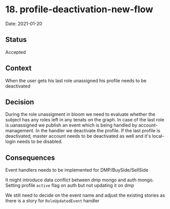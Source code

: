 # 18. profile-deactivation-new-flow

Date: 2021-01-20

## Status

Accepted

## Context

When the user gets his last role unassigned his profile needs to be deactivated

## Decision

During the role unassigment in bloom we need to evaluate whether the subject has any roles left in any tenats on the graph. In case of the last role is uanassigned we publish an event which is being handled by account-management. In the handler we deactivate the profile. If the last profile is deactivated, master account needs to be deactivated as well and it's local-login needs to be disabled.

## Consequences

Event handlers needs to be implemented for DMP/BuySide/SellSide

It might introduce data conflict between dmp mongo and auth mongo. Setting profile `active` flag on auth but not updating it on dmp

We still need to decide on the event name and adjust the existing stories as there is a story for `RoleUpdatedEvent` handler
